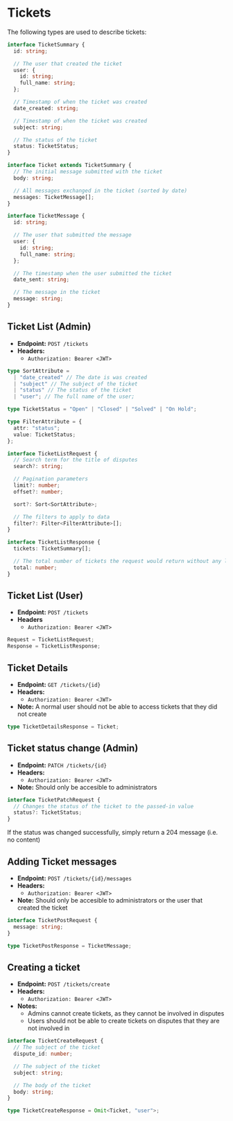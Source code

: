 # Tickets

The following types are used to describe tickets:

```ts
interface TicketSummary {
  id: string;

  // The user that created the ticket
  user: {
    id: string;
    full_name: string;
  };

  // Timestamp of when the ticket was created
  date_created: string;

  // Timestamp of when the ticket was created
  subject: string;

  // The status of the ticket
  status: TicketStatus;
}

interface Ticket extends TicketSummary {
  // The initial message submitted with the ticket
  body: string;

  // All messages exchanged in the ticket (sorted by date)
  messages: TicketMessage[];
}

interface TicketMessage {
  id: string;

  // The user that submitted the message
  user: {
    id: string;
    full_name: string;
  };

  // The timestamp when the user submitted the ticket
  date_sent: string;

  // The message in the ticket
  message: string;
}
```

## Ticket List (Admin)

- **Endpoint:** `POST /tickets`
- **Headers:**
  - `Authorization: Bearer <JWT>`

```ts
type SortAttribute =
  | "date_created" // The date is was created
  | "subject" // The subject of the ticket
  | "status" // The status of the ticket
  | "user"; // The full name of the user;

type TicketStatus = "Open" | "Closed" | "Solved" | "On Hold";

type FilterAttribute = {
  attr: "status";
  value: TicketStatus;
};

interface TicketListRequest {
  // Search term for the title of disputes
  search?: string;

  // Pagination parameters
  limit?: number;
  offset?: number;

  sort?: Sort<SortAttribute>;

  // The filters to apply to data
  filter?: Filter<FilterAttribute>[];
}

interface TicketListResponse {
  tickets: TicketSummary[];

  // The total number of tickets the request would return without any limits
  total: number;
}
```

## Ticket List (User)

- **Endpoint:** `POST /tickets`
- **Headers**
  - `Authorization: Bearer <JWT>`

```ts
Request = TicketListRequest;
Response = TicketListResponse;
```

## Ticket Details

- **Endpoint:** `GET /tickets/{id}`
- **Headers:**
  - `Authorization: Bearer <JWT>`
- **Note:** A normal user should not be able to access tickets that they did not create

```ts
type TicketDetailsResponse = Ticket;
```

## Ticket status change (Admin)

- **Endpoint:** `PATCH /tickets/{id}`
- **Headers:**
  - `Authorization: Bearer <JWT>`
- **Note:** Should only be accesible to administrators

```ts
interface TicketPatchRequest {
  // Changes the status of the ticket to the passed-in value
  status?: TicketStatus;
}
```

If the status was changed successfully, simply return a 204 message (i.e. no content)

## Adding Ticket messages

- **Endpoint:** `POST /tickets/{id}/messages`
- **Headers:**
  - `Authorization: Bearer <JWT>`
- **Note:** Should only be accesible to administrators or the user that created the ticket

```ts
interface TicketPostRequest {
  message: string;
}

type TicketPostResponse = TicketMessage;
```

## Creating a ticket

- **Endpoint:** `POST /tickets/create`
- **Headers:**
  - `Authorization: Bearer <JWT>`
- **Notes:**
  - Admins cannot create tickets, as they cannot be involved in disputes
  - Users should not be able to create tickets on disputes that they are not involved in

```ts
interface TicketCreateRequest {
  // The subject of the ticket
  dispute_id: number;

  // The subject of the ticket
  subject: string;

  // The body of the ticket
  body: string;
}

type TicketCreateResponse = Omit<Ticket, "user">;
```
